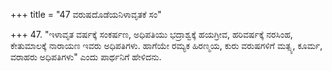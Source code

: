 +++
title = "47 ವರುಷದೊಡೆಯನಿಳಾವೃತಕೆ ಸಂ"

+++
47. "ಇಳಾವೃತ ವರ್ಷಕ್ಕೆ ಸಂಕರ್ಷಣ, ಅಧಿಪತಿಯು ಭದ್ರಾಶ್ವಕ್ಕೆ ಹಯಗ್ರೀವ,  ಹರಿವರ್ಷಕ್ಕೆ ನರಸಿಂಹ,  ಕೇತುಮಾಲಕ್ಕೆ ನಾರಾಯಣ ಇವರು ಅಧಿಪತಿಗಳು.  ಹಾಗೆಯೇ ರಮ್ಯಕ  ಹಿರಣ್ಮಯ, ಕುರು ವರುಷಗಳಿಗೆ ಮತ್ಸ್ಯ, ಕೂರ್ಮ, ವರಾಹರು ಅಧಿಪತಿಗಳು" ಎಂದು ಪಾರ್ಥನಿಗೆ ಹೇಳಿದನು.